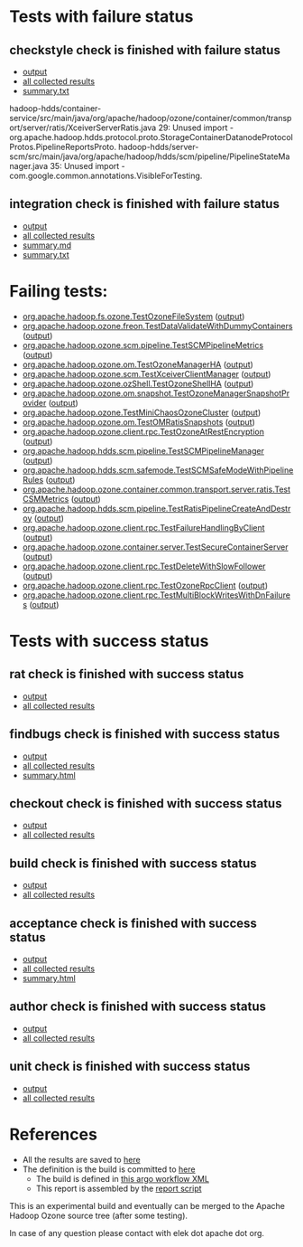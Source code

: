 # Tests with failure status

## checkstyle check is finished with failure status

   * [output](https://raw.githubusercontent.com/elek/ozone-ci-q4/master/pr/pr-hdds-1868-qdb9g/checkstyle/output.log)
   * [all collected results](https://github.com/elek/ozone-ci-q4/tree/master/pr/pr-hdds-1868-qdb9g/checkstyle)
   * [summary.txt](https://github.com/elek/ozone-ci-q4/tree/master/pr/pr-hdds-1868-qdb9g/checkstyle/summary.txt)

hadoop-hdds/container-service/src/main/java/org/apache/hadoop/ozone/container/common/transport/server/ratis/XceiverServerRatis.java
 29: Unused import - org.apache.hadoop.hdds.protocol.proto.StorageContainerDatanodeProtocolProtos.PipelineReportsProto.
hadoop-hdds/server-scm/src/main/java/org/apache/hadoop/hdds/scm/pipeline/PipelineStateManager.java
 35: Unused import - com.google.common.annotations.VisibleForTesting.

## integration check is finished with failure status

   * [output](https://raw.githubusercontent.com/elek/ozone-ci-q4/master/pr/pr-hdds-1868-qdb9g/integration/output.log)
   * [all collected results](https://github.com/elek/ozone-ci-q4/tree/master/pr/pr-hdds-1868-qdb9g/integration)
   * [summary.md](https://github.com/elek/ozone-ci-q4/tree/master/pr/pr-hdds-1868-qdb9g/integration/summary.md)
   * [summary.txt](https://github.com/elek/ozone-ci-q4/tree/master/pr/pr-hdds-1868-qdb9g/integration/summary.txt)

# Failing tests: 

 * [org.apache.hadoop.fs.ozone.TestOzoneFileSystem](hadoop-ozone/ozonefs/org.apache.hadoop.fs.ozone.TestOzoneFileSystem.txt) ([output](hadoop-ozone/ozonefs/org.apache.hadoop.fs.ozone.TestOzoneFileSystem-output.txt))
 * [org.apache.hadoop.ozone.freon.TestDataValidateWithDummyContainers](hadoop-ozone/tools/org.apache.hadoop.ozone.freon.TestDataValidateWithDummyContainers.txt) ([output](hadoop-ozone/tools/org.apache.hadoop.ozone.freon.TestDataValidateWithDummyContainers-output.txt))
 * [org.apache.hadoop.ozone.scm.pipeline.TestSCMPipelineMetrics](hadoop-ozone/integration-test/org.apache.hadoop.ozone.scm.pipeline.TestSCMPipelineMetrics.txt) ([output](hadoop-ozone/integration-test/org.apache.hadoop.ozone.scm.pipeline.TestSCMPipelineMetrics-output.txt))
 * [org.apache.hadoop.ozone.om.TestOzoneManagerHA](hadoop-ozone/integration-test/org.apache.hadoop.ozone.om.TestOzoneManagerHA.txt) ([output](hadoop-ozone/integration-test/org.apache.hadoop.ozone.om.TestOzoneManagerHA-output.txt))
 * [org.apache.hadoop.ozone.scm.TestXceiverClientManager](hadoop-ozone/integration-test/org.apache.hadoop.ozone.scm.TestXceiverClientManager.txt) ([output](hadoop-ozone/integration-test/org.apache.hadoop.ozone.scm.TestXceiverClientManager-output.txt))
 * [org.apache.hadoop.ozone.ozShell.TestOzoneShellHA](hadoop-ozone/integration-test/org.apache.hadoop.ozone.ozShell.TestOzoneShellHA.txt) ([output](hadoop-ozone/integration-test/org.apache.hadoop.ozone.ozShell.TestOzoneShellHA-output.txt))
 * [org.apache.hadoop.ozone.om.snapshot.TestOzoneManagerSnapshotProvider](hadoop-ozone/integration-test/org.apache.hadoop.ozone.om.snapshot.TestOzoneManagerSnapshotProvider.txt) ([output](hadoop-ozone/integration-test/org.apache.hadoop.ozone.om.snapshot.TestOzoneManagerSnapshotProvider-output.txt))
 * [org.apache.hadoop.ozone.TestMiniChaosOzoneCluster](hadoop-ozone/integration-test/org.apache.hadoop.ozone.TestMiniChaosOzoneCluster.txt) ([output](hadoop-ozone/integration-test/org.apache.hadoop.ozone.TestMiniChaosOzoneCluster-output.txt))
 * [org.apache.hadoop.ozone.om.TestOMRatisSnapshots](hadoop-ozone/integration-test/org.apache.hadoop.ozone.om.TestOMRatisSnapshots.txt) ([output](hadoop-ozone/integration-test/org.apache.hadoop.ozone.om.TestOMRatisSnapshots-output.txt))
 * [org.apache.hadoop.ozone.client.rpc.TestOzoneAtRestEncryption](hadoop-ozone/integration-test/org.apache.hadoop.ozone.client.rpc.TestOzoneAtRestEncryption.txt) ([output](hadoop-ozone/integration-test/org.apache.hadoop.ozone.client.rpc.TestOzoneAtRestEncryption-output.txt))
 * [org.apache.hadoop.hdds.scm.pipeline.TestSCMPipelineManager](hadoop-ozone/integration-test/org.apache.hadoop.hdds.scm.pipeline.TestSCMPipelineManager.txt) ([output](hadoop-ozone/integration-test/org.apache.hadoop.hdds.scm.pipeline.TestSCMPipelineManager-output.txt))
 * [org.apache.hadoop.hdds.scm.safemode.TestSCMSafeModeWithPipelineRules](hadoop-ozone/integration-test/org.apache.hadoop.hdds.scm.safemode.TestSCMSafeModeWithPipelineRules.txt) ([output](hadoop-ozone/integration-test/org.apache.hadoop.hdds.scm.safemode.TestSCMSafeModeWithPipelineRules-output.txt))
 * [org.apache.hadoop.ozone.container.common.transport.server.ratis.TestCSMMetrics](hadoop-ozone/integration-test/org.apache.hadoop.ozone.container.common.transport.server.ratis.TestCSMMetrics.txt) ([output](hadoop-ozone/integration-test/org.apache.hadoop.ozone.container.common.transport.server.ratis.TestCSMMetrics-output.txt))
 * [org.apache.hadoop.hdds.scm.pipeline.TestRatisPipelineCreateAndDestroy](hadoop-ozone/integration-test/org.apache.hadoop.hdds.scm.pipeline.TestRatisPipelineCreateAndDestroy.txt) ([output](hadoop-ozone/integration-test/org.apache.hadoop.hdds.scm.pipeline.TestRatisPipelineCreateAndDestroy-output.txt))
 * [org.apache.hadoop.ozone.client.rpc.TestFailureHandlingByClient](hadoop-ozone/integration-test/org.apache.hadoop.ozone.client.rpc.TestFailureHandlingByClient.txt) ([output](hadoop-ozone/integration-test/org.apache.hadoop.ozone.client.rpc.TestFailureHandlingByClient-output.txt))
 * [org.apache.hadoop.ozone.container.server.TestSecureContainerServer](hadoop-ozone/integration-test/org.apache.hadoop.ozone.container.server.TestSecureContainerServer.txt) ([output](hadoop-ozone/integration-test/org.apache.hadoop.ozone.container.server.TestSecureContainerServer-output.txt))
 * [org.apache.hadoop.ozone.client.rpc.TestDeleteWithSlowFollower](hadoop-ozone/integration-test/org.apache.hadoop.ozone.client.rpc.TestDeleteWithSlowFollower.txt) ([output](hadoop-ozone/integration-test/org.apache.hadoop.ozone.client.rpc.TestDeleteWithSlowFollower-output.txt))
 * [org.apache.hadoop.ozone.client.rpc.TestOzoneRpcClient](hadoop-ozone/integration-test/org.apache.hadoop.ozone.client.rpc.TestOzoneRpcClient.txt) ([output](hadoop-ozone/integration-test/org.apache.hadoop.ozone.client.rpc.TestOzoneRpcClient-output.txt))
 * [org.apache.hadoop.ozone.client.rpc.TestMultiBlockWritesWithDnFailures](hadoop-ozone/integration-test/org.apache.hadoop.ozone.client.rpc.TestMultiBlockWritesWithDnFailures.txt) ([output](hadoop-ozone/integration-test/org.apache.hadoop.ozone.client.rpc.TestMultiBlockWritesWithDnFailures-output.txt))


# Tests with success status

## rat check is finished with success status

   * [output](https://raw.githubusercontent.com/elek/ozone-ci-q4/master/pr/pr-hdds-1868-qdb9g/rat/output.log)
   * [all collected results](https://github.com/elek/ozone-ci-q4/tree/master/pr/pr-hdds-1868-qdb9g/rat)


## findbugs check is finished with success status

   * [output](https://raw.githubusercontent.com/elek/ozone-ci-q4/master/pr/pr-hdds-1868-qdb9g/findbugs/output.log)
   * [all collected results](https://github.com/elek/ozone-ci-q4/tree/master/pr/pr-hdds-1868-qdb9g/findbugs)
   * [summary.html](https://elek.github.io/ozone-ci-q4/pr/pr-hdds-1868-qdb9g/findbugs/summary.html)


## checkout check is finished with success status

   * [output](https://raw.githubusercontent.com/elek/ozone-ci-q4/master/pr/pr-hdds-1868-qdb9g/checkout/output.log)
   * [all collected results](https://github.com/elek/ozone-ci-q4/tree/master/pr/pr-hdds-1868-qdb9g/checkout)


## build check is finished with success status

   * [output](https://raw.githubusercontent.com/elek/ozone-ci-q4/master/pr/pr-hdds-1868-qdb9g/build/output.log)
   * [all collected results](https://github.com/elek/ozone-ci-q4/tree/master/pr/pr-hdds-1868-qdb9g/build)


## acceptance check is finished with success status

   * [output](https://raw.githubusercontent.com/elek/ozone-ci-q4/master/pr/pr-hdds-1868-qdb9g/acceptance/output.log)
   * [all collected results](https://github.com/elek/ozone-ci-q4/tree/master/pr/pr-hdds-1868-qdb9g/acceptance)
   * [summary.html](https://elek.github.io/ozone-ci-q4/pr/pr-hdds-1868-qdb9g/acceptance/summary.html)


## author check is finished with success status

   * [output](https://raw.githubusercontent.com/elek/ozone-ci-q4/master/pr/pr-hdds-1868-qdb9g/author/output.log)
   * [all collected results](https://github.com/elek/ozone-ci-q4/tree/master/pr/pr-hdds-1868-qdb9g/author)


## unit check is finished with success status

   * [output](https://raw.githubusercontent.com/elek/ozone-ci-q4/master/pr/pr-hdds-1868-qdb9g/unit/output.log)
   * [all collected results](https://github.com/elek/ozone-ci-q4/tree/master/pr/pr-hdds-1868-qdb9g/unit)




# References

 * All the results are saved to [here](https://github.com/elek/ozone-ci-q4/tree/master/pr/pr-hdds-1868-qdb9g/)
 * The definition is the build is committed to [here](https://github.com/elek/argo-ozone)
    * The build is defined in [this argo workflow XML](https://github.com/elek/argo-ozone/blob/master/ozone-build.yaml)
    * This report is assembled by the [report script](https://github.com/elek/argo-ozone/blob/master/scripts/report.sh)

This is an experimental build and eventually can be merged to the Apache Hadoop Ozone source tree (after some testing).

In case of any question please contact with elek dot apache dot org.
